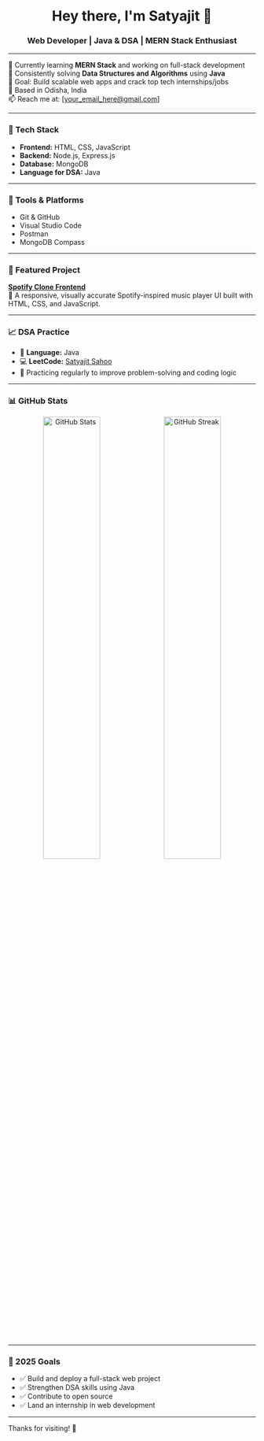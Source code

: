 <h1 align="center">Hey there, I'm Satyajit 👋</h1>
<h3 align="center">Web Developer | Java & DSA | MERN Stack Enthusiast</h3>

---

💼 Currently learning **MERN Stack** and working on full-stack development  
🧠 Consistently solving **Data Structures and Algorithms** using **Java**  
🎯 Goal: Build scalable web apps and crack top tech internships/jobs  
📍 Based in Odisha, India  
📫 Reach me at: [your_email_here@gmail.com]  

---

### 🚀 Tech Stack
- **Frontend:** HTML, CSS, JavaScript
- **Backend:** Node.js, Express.js
- **Database:** MongoDB
- **Language for DSA:** Java

---

### 🔧 Tools & Platforms
- Git & GitHub  
- Visual Studio Code  
- Postman  
- MongoDB Compass  

---

### 📌 Featured Project
**[Spotify Clone Frontend](https://github.com/Satyajit-69/Spotify-Clone-Frontend)**  
🎵 A responsive, visually accurate Spotify-inspired music player UI built with HTML, CSS, and JavaScript.

---

### 📈 DSA Practice
- 🧩 **Language:** Java  
- 💻 **LeetCode:** [Satyajit Sahoo](https://leetcode.com/u/SATYAJIT-SAHOO/)  
- 📅 Practicing regularly to improve problem-solving and coding logic  

---

### 📊 GitHub Stats

<p align="center">
  <img src="https://github-readme-stats.vercel.app/api?username=Satyajit-69&show_icons=true&theme=dark" alt="GitHub Stats" width="48%"/>
  <img src="https://github-readme-streak-stats.herokuapp.com/?user=Satyajit-69&theme=dark" alt="GitHub Streak" width="48%"/>
</p>

---

### 🎯 2025 Goals
- ✅ Build and deploy a full-stack web project  
- ✅ Strengthen DSA skills using Java  
- ✅ Contribute to open source  
- ✅ Land an internship in web development  

---

Thanks for visiting! 🚀
